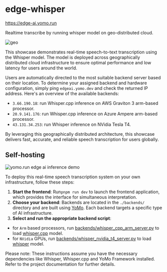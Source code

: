 # edge-whisper

https://edge-ai.yomo.run

Realtime transcribe by running whisper model on geo-distributed cloud.

![geo](https://github.com/lfedgeai/edge-whisper/assets/65603/513a6090-6a0f-487e-b4af-6000d6b50214)

This showcase demonstrates real-time speech-to-text transcription using the Whisper model. The model is deployed across geographically distributed cloud infrastructure to ensure optimal performance and low latency for users around the world.

Users are automatically directed to the most suitable backend server based on their location. To determine your assigned backend and hardware configuration, simply ping `edgeai.yomo.dev` and check the returned IP address. Here's an overview of the available backends:

- `3.66.190.18`: run Whisper.cpp inference on AWS Graviton 3 arm-based processor.
- `20.9.141.176`: run Whisper.cpp inference on Azure Ampere arm-based processor.
- `43.131.34.253`: run Whisper inference on NVidia Tesla T4.

By leveraging this geographically distributed architecture, this showcase delivers fast, accurate, and reliable speech transcription for users globally.

## Self-hosting

![yomo.run edge ai inference demo](https://github.com/lfedgeai/edge-whisper/assets/65603/c5cb55bd-e777-4b11-aa00-d32b4c96cd8d)

To deploy this real-time speech transcription system on your own infrastructure, follow these steps:

1. **Start the frontend**: Run`pnpm run dev` to launch the frontend application, which provides the interface for simultaneous interpretation.
2. **Choose your backend**: Backends are located in the `./backends/` directory and are built using [YoMo](https://github.com/yomorun/yomo). Each backend targets a specific type of AI infrastructure.
3. **Select and run the appropriate backend script**:
  - for `Arm` based processors, run [backends/whisper_cpp_arm_server.py](./backends/whisper_cpp_arm_server.py) to load [whisper.cpp](https://github.com/ggerganov/whisper.cpp) model.
  - for `NVidia` GPUs, run [backends/whisper_nvidia_t4_server.py](./backends/whisper_nvidia_t4_server.py) to load [whisper](https://github.com/openai/whisper) model.

Please note: These instructions assume you have the necessary dependencies like Whisper, Whisper.cpp and YoMo Framework installed. Refer to the project documentation for further details.

